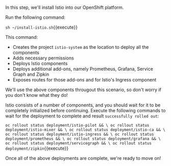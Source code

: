In this step, we'll install Istio into our OpenShift platform.

Run the following command:

`sh ~/install-istio.sh`{{execute}}

This command:

* Creates the project `istio-system` as the location to deploy all the components
* Adds necessary permissions
* Deploys Istio components
* Deploys additional add-ons, namely Prometheus, Grafana, Service Graph and Zipkin
* Exposes routes for those add-ons and for Istio's Ingress component

We'll use the above components througout this scenario, so don't worry if you don't know what they do!

Istio consists of a number of components, and you should wait for it to be completely initialized before continuing.
Execute the following commands to wait for the deployment to complete and result `successfully rolled out`:

`oc rollout status deployment/istio-pilot && \
 oc rollout status deployment/istio-mixer && \
 oc rollout status deployment/istio-ca && \
 oc rollout status deployment/istio-ingress && \
 oc rollout status deployment/prometheus && \
 oc rollout status deployment/grafana && \
 oc rollout status deployment/servicegraph && \
 oc rollout status deployment/zipkin`{{execute}}

Once all of the above deployments are complete, we're ready to move on!

